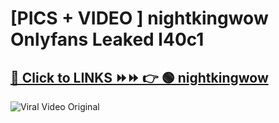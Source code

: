 
 # [PICS + VIDEO ] nightkingwow Onlyfans Leaked l40c1

## <h2><a href="https://clipsfans.com/nightkingwow&ref=git">🔗 Click to LINKS ⏩⏩ 👉 🟢 nightkingwow </a></h2>

<a href="https://clipsfans.com/nightkingwow&ref=git" rel="nofollow" data-target="animated-image.originalLink"><img src="https://i.ibb.co.com/xMMVF88/686577567.gif" alt="Viral Video Original" style="max-width: 100%; display: inline-block;" data-target="animated-image.originalImage"></a>


